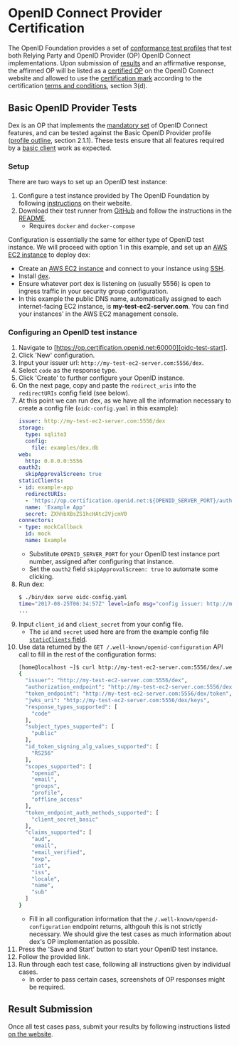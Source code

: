 # OpenID Connect Provider Certification

The OpenID Foundation provides a set of [conformance test profiles][oidc-conf-profiles] that test both Relying Party and OpenID Provider (OP) OpenID Connect implementations. Upon submission of [results][oidc-result-submission] and an affirmative response, the affirmed OP will be listed as a [certified OP][oidc-certified-ops] on the OpenID Connect website and allowed to use the [certification mark][oidc-cert-mark] according to the certification [terms and conditions][oidc-terms-conds], section 3(d).

## Basic OpenID Provider Tests

Dex is an OP that implements the [mandatory set][oidc-core-spec-mandatory] of OpenID Connect features, and can be tested against the Basic OpenID Provider profile ([profile outline][oidc-conf-profiles], section 2.1.1). These tests ensure that all features required by a [basic client][oidc-basic-client-spec] work as expected.

### Setup

There are two ways to set up an OpenID test instance:
1. Configure a test instance provided by The OpenID Foundation by following [instructions][oidc-test-config] on their website.
1. Download their test runner from [GitHub][oidc-github] and follow the instructions in the [README][oidc-github-readme].
    * Requires `docker` and `docker-compose`

Configuration is essentially the same for either type of OpenID test instance. We will proceed with option 1 in this example, and set up an [AWS EC2 instance][aws-ec2-instance] to deploy dex:
* Create an [AWS EC2 instance][aws-ec2-quick-start] and connect to your instance using [SSH][aws-ec2-ssh].
* Install [dex][dex-install].
* Ensure whatever port dex is listening on (usually 5556) is open to ingress traffic in your security group configuration.
* In this example the public DNS name, automatically assigned to each internet-facing EC2 instance, is **my-test-ec2-server.com**. You can find your instances' in the AWS EC2 management console.

### Configuring an OpenID test instance

1. Navigate to [https://op.certification.openid.net:60000][oidc-test-start].
1. Click 'New' configuration.
1. Input your issuer url: `http://my-test-ec2-server.com:5556/dex`.
1. Select `code` as the response type.
1. Click 'Create' to further configure your OpenID instance.
1. On the next page, copy and paste the `redirect_uris` into the `redirectURIs` config field (see below).
1. At this point we can run dex, as we have all the information necessary to create a config file (`oidc-config.yaml` in this example):
    ```yaml
    issuer: http://my-test-ec2-server.com:5556/dex
    storage:
      type: sqlite3
      config:
        file: examples/dex.db
    web:
      http: 0.0.0.0:5556
    oauth2:
      skipApprovalScreen: true
    staticClients:
    - id: example-app
      redirectURIs:
      - 'https://op.certification.openid.net:${OPENID_SERVER_PORT}/authz_cb'
      name: 'Example App'
      secret: ZXhhbXBsZS1hcHAtc2VjcmV0
    connectors:
    - type: mockCallback
      id: mock
      name: Example
    ```
    * Substitute `OPENID_SERVER_PORT` for your OpenID test instance port number, assigned after configuring that instance.
    * Set the `oauth2` field `skipApprovalScreen: true` to automate some clicking.
1. Run dex:
    ```bash
    $ ./bin/dex serve oidc-config.yaml
    time="2017-08-25T06:34:57Z" level=info msg="config issuer: http://my-test-ec2-server.com:5556/dex"
    ...
    ```
1. Input `client_id` and `client_secret` from your config file.
    * The `id` and `secret` used here are from the example config file [`staticClients` field](../examples/config-dev.yaml#L50-L55).
1. Use data returned by the `GET /.well-known/openid-configuration` API call to fill in the rest of the configuration forms:
    ```bash
    [home@localhost ~]$ curl http://my-test-ec2-server.com:5556/dex/.well-known/openid-configuration
    {
      "issuer": "http://my-test-ec2-server.com:5556/dex",
      "authorization_endpoint": "http://my-test-ec2-server.com:5556/dex/auth",
      "token_endpoint": "http://my-test-ec2-server.com:5556/dex/token",
      "jwks_uri": "http://my-test-ec2-server.com:5556/dex/keys",
      "response_types_supported": [
        "code"
      ],
      "subject_types_supported": [
        "public"
      ],
      "id_token_signing_alg_values_supported": [
        "RS256"
      ],
      "scopes_supported": [
        "openid",
        "email",
        "groups",
        "profile",
        "offline_access"
      ],
      "token_endpoint_auth_methods_supported": [
        "client_secret_basic"
      ],
      "claims_supported": [
        "aud",
        "email",
        "email_verified",
        "exp",
        "iat",
        "iss",
        "locale",
        "name",
        "sub"
      ]
    }
    ```
    * Fill in all configuration information that the `/.well-known/openid-configuration` endpoint returns, althgouh this is not strictly necessary. We should give the test cases as much information about dex's OP implementation as possible.
1. Press the 'Save and Start' button to start your OpenID test instance.
1. Follow the provided link.
1. Run through each test case, following all instructions given by individual cases.
    * In order to pass certain cases, screenshots of OP responses might be required.

## Result Submission

Once all test cases pass, submit your results by following instructions listed [on the website][oidc-result-submission].

[dex-install]: https://github.com/coreos/dex/blob/master/Documentation/getting-started.md#building-the-dex-binary
[aws-ec2-instance]: http://docs.aws.amazon.com/AWSEC2/latest/UserGuide/concepts.htmlSSH
[aws-ec2-ssh]: http://docs.aws.amazon.com/AWSEC2/latest/UserGuide/AccessingInstancesLinux.html
[aws-ec2-quick-start]: http://docs.aws.amazon.com/quickstarts/latest/vmlaunch/step-1-launch-instance.html
[oidc-core-spec-mandatory]: http://openid.net/specs/openid-connect-core-1_0.html#ServerMTI
[oidc-basic-client-spec]: http://openid.net/specs/openid-connect-basic-1_0.html
[oidc-conf-profiles]: http://openid.net/wordpress-content/uploads/2016/12/OpenID-Connect-Conformance-Profiles.pdf
[oidc-test-config]: http://openid.net/certification/testing/
[oidc-test-start]: https://op.certification.openid.net:60000
[oidc-result-submission]: http://openid.net/certification/submission/
[oidc-cert-mark]: http://openid.net/certification/mark/
[oidc-certified-ops]: http://openid.net/developers/certified/
[oidc-terms-conds]: http://openid.net/wordpress-content/uploads/2015/03/OpenID-Certification-Terms-and-Conditions.pdf
[oidc-github]: https://github.com/openid-certification/oidctest
[oidc-github-readme]: https://github.com/openid-certification/oidctest/blob/master/README.md
